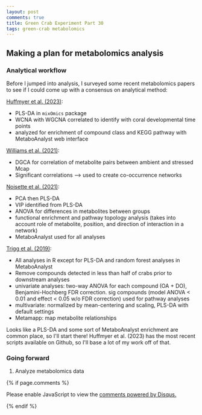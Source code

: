 ```yaml
---
layout: post
comments: true
title: Green Crab Experiment Part 30
tags: green-crab metabolomics
---
```


## Making a plan for metabolomics analysis

### Analytical workflow

Before I jumped into analysis, I surveyed some recent metabolomics papers to see if I could come up with a consensus on analytical method:

[Huffmyer et al. (2023)](https://doi.org/10.1101/2023.03.20.533475):

- PLS-DA in `mixOmics` package
- WCNA with WGCNA correlated to identify with coral developmental time points
- analyzed for enrichment of compound class and KEGG pathway with MetaboAnalyst web interface

[Williams et al. (2021)](https:/doi.org/10.1126/sciadv.abd4210):

- DGCA for correlation of metabolite pairs between ambient and stressed Mcap
- Significant correlations —> used to create co-occurrence networks

[Noisette et al. (2021)](https://doi.org/10.3390/metabo11090584):

- PCA then PLS-DA
- VIP identified from PLS-DA
- ANOVA for differences in metabolites between groups
- functional enrichment and pathway topology analysis (takes into account role of metabolite, position, and direction of interaction in a network)
- MetaboAnalyst used for all analyses

[Trigg et al. (2019)](https://doi.org/10.1038/s41598-019-46947-6):

- All analyses in R except for PLS-DA and random forest analyses in MetaboAnalyst
- Remove compounds detected in less than half of crabs prior to downstream analyses
- univariate analyses: two-way ANOVA for each compound (OA + DO), Benjamini-Hochberg FDR correction. sig compounds (model ANOVA < 0.01 and effect < 0.05 w/o FDR correction) used for pathway analyses
- multivariate: normalized by mean-centering and scaling, PLS-DA with default settings
- Metamapp: map metabolite relationships

Looks like a PLS-DA and some sort of MetaboAnalyst enrichment are common place, so I'll start there! Huffmyer et al. (2023) has the most recent scripts available on Github, so I'll base a lot of my work off of that.

### Going forward

1. Analyze metabolomics data

{% if page.comments %}

<div id="disqus_thread"></div>
<script>

/**
*  RECOMMENDED CONFIGURATION VARIABLES: EDIT AND UNCOMMENT THE SECTION BELOW TO INSERT DYNAMIC VALUES FROM YOUR PLATFORM OR CMS.
*  LEARN WHY DEFINING THESE VARIABLES IS IMPORTANT: https://disqus.com/admin/universalcode/#configuration-variables*/
/*
var disqus_config = function () {
this.page.url = PAGE_URL;  // Replace PAGE_URL with your page's canonical URL variable
this.page.identifier = PAGE_IDENTIFIER; // Replace PAGE_IDENTIFIER with your page's unique identifier variable
};
*/
(function() { // DON'T EDIT BELOW THIS LINE
var d = document, s = d.createElement('script');
s.src = 'https://the-responsible-grad-student.disqus.com/embed.js';
s.setAttribute('data-timestamp', +new Date());
(d.head || d.body).appendChild(s);
})();
</script>
<noscript>Please enable JavaScript to view the <a href="https://disqus.com/?ref_noscript">comments powered by Disqus.</a></noscript>

{% endif %}

<script id="dsq-count-scr" src="//the-responsible-grad-student.disqus.com/count.js" async></script>
